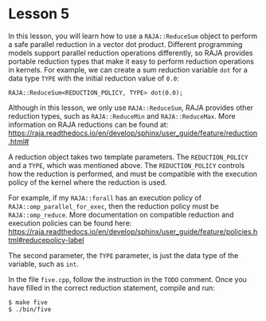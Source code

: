 # Lesson 5

In this lesson, you will learn how to use a `RAJA::ReduceSum` object to perform
a safe parallel reduction in a vector dot product.  Different programming models
support parallel reduction operations differently, so RAJA provides portable
reduction types that make it easy to perform reduction operations in kernels.
For example, we can create a sum reduction variable `dot` for a data type
`TYPE` with the initial reduction value of `0.0`: 

```
RAJA::ReduceSum<REDUCTION_POLICY, TYPE> dot(0.0);
```

Although in this lesson, we only use `RAJA::ReduceSum`, RAJA provides 
other reduction types, such as `RAJA::ReduceMin` and `RAJA::ReduceMax`.
More information on RAJA reductions can be found at:
https://raja.readthedocs.io/en/develop/sphinx/user_guide/feature/reduction.html#

A reduction object takes two template parameters. The `REDUCTION_POLICY` and a
`TYPE`, which was mentioned above. The `REDUCTION_POLICY` controls how the 
reduction is performed, and must be compatible with the execution policy of 
the kernel where the reduction is used.

For example, if my `RAJA::forall` has an execution policy of `RAJA::omp_parallel_for_exec`,
then the reduction policy must be `RAJA::omp_reduce`. More documentation on 
compatible reduction and execution policies can be found here:
https://raja.readthedocs.io/en/develop/sphinx/user_guide/feature/policies.html#reducepolicy-label

The second parameter, the `TYPE` parameter, is just the data type of the 
variable, such as `int`.

In the file `five.cpp`, follow the instruction in the `TODO` comment. Once 
you have filled in the correct reduction statement, compile and run:

```
$ make five
$ ./bin/five
```
